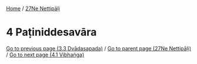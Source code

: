 
[Home](/) / [27Ne Nettipāḷi](../27Ne.md)

# 4 Paṭiniddesavāra


[Go to previous page (3.3 Dvādasapada)](3/3.3.md) / [Go to parent page (27Ne Nettipāḷi)](0.md) / [Go to next page (4.1 Vibhaṅga)](4/4.1.md)


